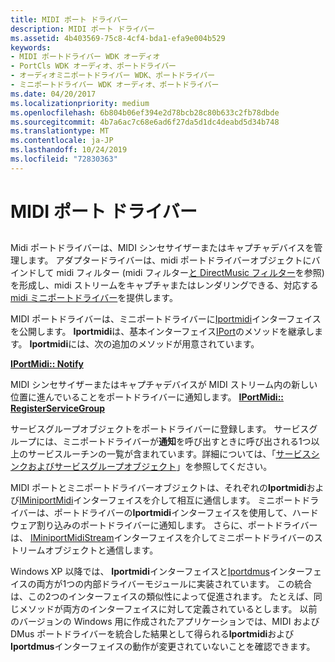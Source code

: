 ```yaml
---
title: MIDI ポート ドライバー
description: MIDI ポート ドライバー
ms.assetid: 4b403569-75c8-4cf4-bda1-efa9e004b529
keywords:
- MIDI ポートドライバー WDK オーディオ
- PortCls WDK オーディオ、ポートドライバー
- オーディオミニポートドライバー WDK、ポートドライバー
- ミニポートドライバー WDK オーディオ、ポートドライバー
ms.date: 04/20/2017
ms.localizationpriority: medium
ms.openlocfilehash: 6b804b06ef394e2d78bcb28c80b633c2fb78dbde
ms.sourcegitcommit: 4b7a6ac7c68e6ad6f27da5d1dc4deabd5d34b748
ms.translationtype: MT
ms.contentlocale: ja-JP
ms.lasthandoff: 10/24/2019
ms.locfileid: "72830363"
---
```

# <a name="midi-port-driver"></a>MIDI ポート ドライバー


## <span id="midi_port_driver"></span><span id="MIDI_PORT_DRIVER"></span>


Midi ポートドライバーは、MIDI シンセサイザーまたはキャプチャデバイスを管理します。 アダプタードライバーは、midi ポートドライバーオブジェクトにバインドして midi フィルター (midi フィルター[と DirectMusic フィルター](midi-and-directmusic-filters.md)を参照) を形成し、midi ストリームをキャプチャまたはレンダリングできる、対応する[midi ミニポートドライバー](midi-miniport-driver.md)を提供します。

MIDI ポートドライバーは、ミニポートドライバーに[Iportmidi](https://docs.microsoft.com/windows-hardware/drivers/ddi/portcls/nn-portcls-iportmidi)インターフェイスを公開します。 **Iportmidi**は、基本インターフェイス[IPort](https://docs.microsoft.com/windows-hardware/drivers/ddi/portcls/nn-portcls-iport)のメソッドを継承します。 **Iportmidi**には、次の追加のメソッドが用意されています。

[**IPortMidi:: Notify**](https://docs.microsoft.com/windows-hardware/drivers/ddi/portcls/nf-portcls-iportmidi-notify)

MIDI シンセサイザーまたはキャプチャデバイスが MIDI ストリーム内の新しい位置に進んでいることをポートドライバーに通知します。
[**IPortMidi:: RegisterServiceGroup**](https://docs.microsoft.com/windows-hardware/drivers/ddi/portcls/nf-portcls-iportmidi-registerservicegroup)

サービスグループオブジェクトをポートドライバーに登録します。
サービスグループには、ミニポートドライバーが**通知**を呼び出すときに呼び出される1つ以上のサービスルーチンの一覧が含まれています。詳細については、「[サービスシンクおよびサービスグループオブジェクト](service-sink-and-service-group-objects.md)」を参照してください。

MIDI ポートとミニポートドライバーオブジェクトは、それぞれの**Iportmidi**および[IMiniportMidi](https://docs.microsoft.com/windows-hardware/drivers/ddi/portcls/nn-portcls-iminiportmidi)インターフェイスを介して相互に通信します。 ミニポートドライバーは、ポートドライバーの**Iportmidi**インターフェイスを使用して、ハードウェア割り込みのポートドライバーに通知します。 さらに、ポートドライバーは、 [IMiniportMidiStream](https://docs.microsoft.com/windows-hardware/drivers/ddi/portcls/nn-portcls-iminiportmidistream)インターフェイスを介してミニポートドライバーのストリームオブジェクトと通信します。

Windows XP 以降では、 **Iportmidi**インターフェイスと[Iportdmus](https://docs.microsoft.com/windows-hardware/drivers/ddi/dmusicks/nn-dmusicks-iportdmus)インターフェイスの両方が1つの内部ドライバーモジュールに実装されています。 この統合は、この2つのインターフェイスの類似性によって促進されます。 たとえば、同じメソッドが両方のインターフェイスに対して定義されているとします。 以前のバージョンの Windows 用に作成されたアプリケーションでは、MIDI および DMus ポートドライバーを統合した結果として得られる**Iportmidi**および**Iportdmus**インターフェイスの動作が変更されていないことを確認できます。

 

 




